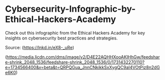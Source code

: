 # Cybersecurity-Infographic-by-Ethical-Hackers-Academy

Check out this infographic from the Ethical Hackers Academy for key insights on cybersecurity best practices and strategies.

Source: (https://lnkd.in/eX8-_uRe)

(https://media.licdn.com/dms/image/v2/D4E22AQHHXooAKlHhGw/feedshare-shrink_2048_1536/feedshare-shrink_2048_1536/0/1731432270110?e=1734566400&v=beta&t=QRPQGua_JnnCNkikkSxXygQC9aI4VOtPiz8n2dGe6K0)
